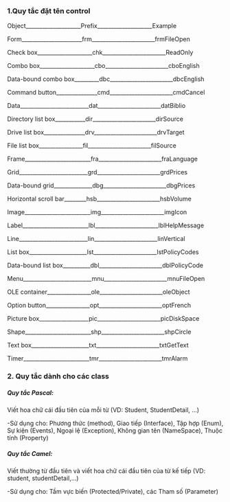 <p><h3>1.Quy tắc đặt tên control</h3></p>
 
<p>Object____________________Prefix____________________Example</p>
<p>Form______________________frm_______________________frmFileOpen</p>
<p>Check box____________________chk_______________________ReadOnly</p>
<p>Combo box____________________cbo_______________________cboEnglish</p>
<p>Data-bound combo box_________dbc_______________________dbcEnglish</p>
<p>Command button_______________cmd_______________________cmdCancel</p>
<p>Data_________________________dat_______________________datBiblio</p>
<p>Directory list box___________dir_______________________dirSource</p>
<p>Drive list box_______________drv_______________________drvTarget</p>
<p>File list box________________fil_______________________filSource</p>
<p>Frame________________________fra_______________________fraLanguage</p>
<p>Grid_________________________grd_______________________grdPrices</p>
<p>Data-bound grid______________dbg_______________________dbgPrices</p>
<p>Horizontal scroll bar________hsb_______________________hsbVolume</p>
<p>Image________________________img_______________________imgIcon</p>
<p>Label________________________lbl_______________________lblHelpMessage</p>
<p>Line_________________________lin_______________________linVertical</p>
<p>List box_____________________lst_______________________lstPolicyCodes</p>
<p>Data-bound list box__________dbl_______________________dblPolicyCode</p>
<p>Menu_________________________mnu_______________________mnuFileOpen</p>
<p>OLE container________________ole_______________________oleObject</p>
<p>Option button________________opt_______________________optFrench</p>
<p>Picture box__________________pic_______________________picDiskSpace</p>
<p>Shape________________________shp_______________________shpCircle</p>
<p>Text box_____________________txt_______________________txtGetText</p>
<p>Timer________________________tmr_______________________tmrAlarm</p>
<p><h3>2. Quy tắc dành cho các class</h3></p>
 
<p><h5>Quy tắc Pascal:</h5></p> <p>Viết hoa chữ cái đầu tiên của mỗi từ (VD: Student, StudentDetail, ...)</p>
<p>-Sử dụng cho: Phương thức (method), Giao tiếp (Interface), Tập hợp (Enum), Sự kiện (Events), Ngoại lệ (Exception), Không gian tên (NameSpace), Thuộc tính (Property)</p>

<p><h5>Quy tắc Camel:</h5></p> <p>Viết thường từ đầu tiên và viết hoa chữ cái đầu tiên của từ kế tiếp (VD: student, studentDetail,...)</p>
<p>-Sử dụng cho: Tầm vực biến (Protected/Private), các Tham số (Parameter)</p>

